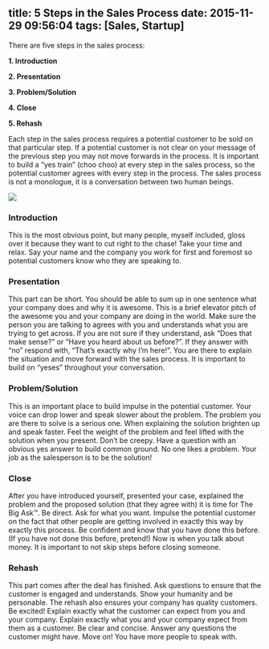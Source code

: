 title: 5 Steps in the Sales Process
date: 2015-11-29 09:56:04
tags: [Sales, Startup]
---

There are five steps in the sales process:
<!-- more -->
**1. Introduction**

**2. Presentation**

**3. Problem/Solution**

**4. Close**

**5. Rehash**

Each step in the sales process requires a potential customer to be sold on that particular step. If a potential customer is not clear on your message of the previous step you may not move forwards in the process. It is important to build a “yes train” (choo choo) at every step in the sales process, so the potential customer agrees with every step in the process. The sales process is not a monologue, it is a conversation between two human beings.

![](https://cdn-images-1.medium.com/max/800/1*w6MODvGQIvtoe8XW0DFtLg.gif)

### Introduction

This is the most obvious point, but many people, myself included, gloss over it because they want to cut right to the chase! Take your time and relax. Say your name and the company you work for first and foremost so potential customers know who they are speaking to.

### Presentation

This part can be short. You should be able to sum up in one sentence what your company does and why it is awesome. This is a brief elevator pitch of the awesome you and your company are doing in the world. Make sure the person you are talking to agrees with you and understands what you are trying to get across. If you are not sure if they understand, ask “Does that make sense?” or “Have you heard about us before?”. If they answer with “no” respond with, “That’s exactly why I’m here!”. You are there to explain the situation and move forward with the sales process. It is important to build on “yeses” throughout your conversation.

### Problem/Solution

This is an important place to build impulse in the potential customer. Your voice can drop lower and speak slower about the problem. The problem you are there to solve is a serious one. When explaining the solution brighten up and speak faster. Feel the weight of the problem and feel lifted with the solution when you present. Don’t be creepy. Have a question with an obvious yes answer to build common ground. No one likes a problem. Your job as the salesperson is to be the solution!

### Close

After you have introduced yourself, presented your case, explained the problem and the proposed solution (that they agree with) it is time for The Big Ask™. Be direct. Ask for what you want. Impulse the potential customer on the fact that other people are getting involved in exactly this way by exactly this process. Be confident and know that you have done this before. (If you have not done this before, pretend!) Now is when you talk about money. It is important to not skip steps before closing someone.

### Rehash

This part comes after the deal has finished. Ask questions to ensure that the customer is engaged and understands. Show your humanity and be personable. The rehash also ensures your company has quality customers. Be excited! Explain exactly what the customer can expect from you and your company. Explain exactly what you and your company expect from them as a customer. Be clear and concise. Answer any questions the customer might have. Move on! You have more people to speak with.